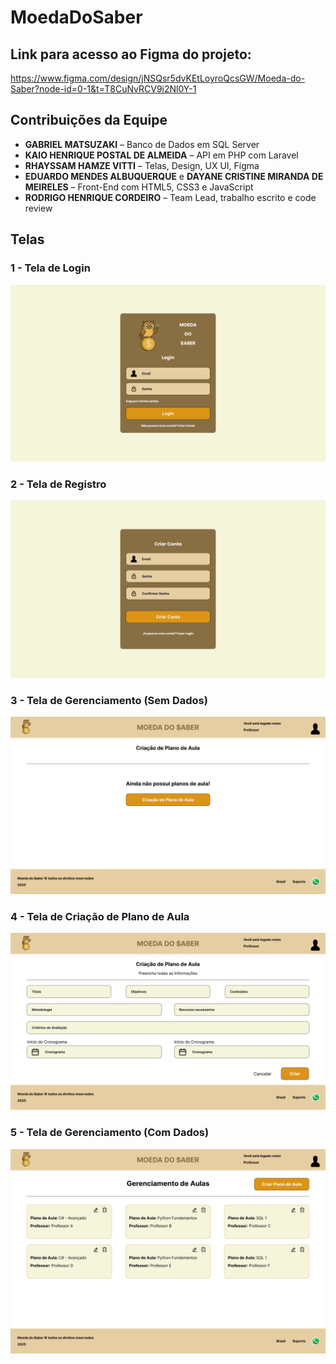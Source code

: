 # MoedaDoSaber

## Link para acesso ao Figma do projeto:
https://www.figma.com/design/jNSQsr5dvKEtLoyroQcsGW/Moeda-do-Saber?node-id=0-1&t=T8CuNvRCV9i2Nl0Y-1

## Contribuições da Equipe

- **GABRIEL MATSUZAKI** – Banco de Dados em SQL Server  
- **KAIO HENRIQUE POSTAL DE ALMEIDA** – API em PHP com Laravel  
- **RHAYSSAM HAMZE VITTI** – Telas, Design, UX UI, Figma
- **EDUARDO MENDES ALBUQUERQUE** e **DAYANE CRISTINE MIRANDA DE MEIRELES** – Front-End com HTML5, CSS3 e JavaScript  
- **RODRIGO HENRIQUE CORDEIRO** – Team Lead, trabalho escrito e code review  

## Telas

### 1 - Tela de Login
![Tela de Login](frontend/Figma/1-Login.png)

### 2 - Tela de Registro
![Tela de Registro](frontend/Figma/2-CriarConta.png)

### 3 - Tela de Gerenciamento (Sem Dados)
![Tela de Gerenciamento](frontend/Figma/3-Gerenciamento.png)

### 4 - Tela de Criação de Plano de Aula
![Tela de Criação de Plano de Aula](frontend/Figma/4-CriarPlanoDeAula.png)

### 5 - Tela de Gerenciamento (Com Dados)
![Tela de Gerenciamento](frontend/Figma/5-Gerenciamento.png)
